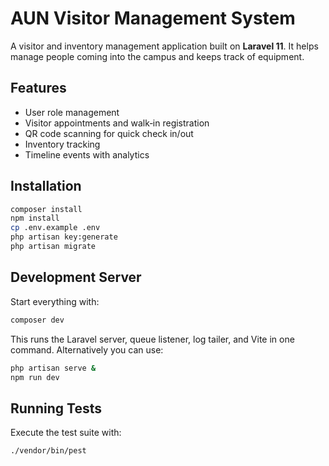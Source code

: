 # AUN Visitor Management System

A visitor and inventory management application built on **Laravel 11**. It helps manage people coming into the campus and keeps track of equipment.

## Features

- User role management
- Visitor appointments and walk‑in registration
- QR code scanning for quick check in/out
- Inventory tracking
- Timeline events with analytics

## Installation

```bash
composer install
npm install
cp .env.example .env
php artisan key:generate
php artisan migrate
```

## Development Server

Start everything with:

```bash
composer dev
```

This runs the Laravel server, queue listener, log tailer, and Vite in one command. Alternatively you can use:

```bash
php artisan serve &
npm run dev
```

## Running Tests

Execute the test suite with:

```bash
./vendor/bin/pest
```

